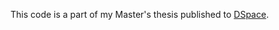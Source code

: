 This code is a part of my Master's thesis published to [DSpace](https://dspace.cvut.cz/handle/10467/115760?locale-attribute=en).
